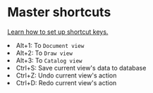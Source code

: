 # Master shortcuts

<a href="Settings.md" anchor="set-shortcut-keys"> Learn how to set up shortcut keys.</a>

<list>
<li><shortcut>Alt+1</shortcut>: To <code>Document view</code></li>
<li><shortcut>Alt+2</shortcut>: To <code>Draw view</code></li>
<li><shortcut>Alt+3</shortcut>: To <code>Catalog view</code></li>
<li><shortcut>Ctrl+S</shortcut>: Save current view's data to database</li>
<li><shortcut>Ctrl+Z</shortcut>: Undo current view's action</li>
<li><shortcut>Ctrl+D</shortcut>: Redo current view's action</li>
</list>